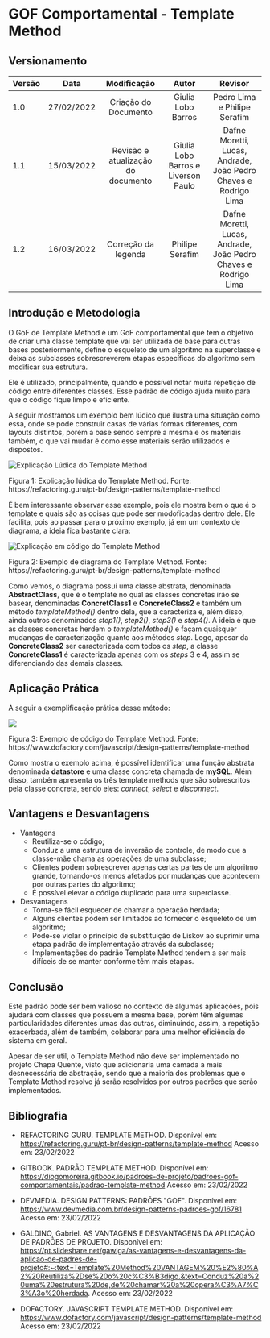 # GOF Comportamental - Template Method

## Versionamento

| Versão |    Data    |            Modificação             |                Autor                |                             Revisor                             |
| ------ | :--------: | :--------------------------------: | :---------------------------------: | :-------------------------------------------------------------: |
| 1.0    | 27/02/2022 |        Criação do Documento        |         Giulia Lobo Barros          |                  Pedro Lima e Philipe Serafim                   |
| 1.1    | 15/03/2022 | Revisão e atualização do documento | Giulia Lobo Barros e Liverson Paulo | Dafne Moretti, Lucas, Andrade, João Pedro Chaves e Rodrigo Lima |
| 1.2    | 16/03/2022 |        Correção da legenda         |           Philipe Serafim           | Dafne Moretti, Lucas, Andrade, João Pedro Chaves e Rodrigo Lima |

## Introdução e Metodologia

O GoF de Template Method é um GoF comportamental que tem o objetivo de criar uma classe template que vai ser utilizada de base para outras bases posteriormente, define o esqueleto de um algoritmo na superclasse e deixa as subclasses sobrescreverem etapas específicas do algoritmo sem modificar sua estrutura.

Ele é utilizado, principalmente, quando é possível notar muita repetição de código entre diferentes classes. Esse padrão de código ajuda muito para que o código fique limpo e eficiente.

A seguir mostramos um exemplo bem lúdico que ilustra uma situação como essa, onde se pode construir casas de várias formas diferentes, com layouts distintos, porém a base sendo sempre a mesma e os materiais também, o que vai mudar é como esse materiais serão utilizados e dispostos.

![Explicação Lúdica do Template Method](../../assets/images/template-method01.png)

<figcaption> Figura 1: Explicação lúdica do Template Method. Fonte: https://refactoring.guru/pt-br/design-patterns/template-method</figcaption>
    
É bem interessante observar esse exemplo, pois ele mostra bem o que é o template e quais são as coisas que pode ser modoficadas dentro dele. Ele facilita, pois ao passar para o próximo exemplo, já em um contexto de diagrama, a ideia fica bastante clara:

![Explicação em código do Template Method](../../assets/images/template-method02.png)

<figcaption>Figura 2: Exemplo de diagrama do Template Method. Fonte: https://refactoring.guru/pt-br/design-patterns/template-method</figcaption>

Como vemos, o diagrama possui uma classe abstrata, denominada **AbstractClass**, que é o template no qual as classes concretas irão se basear, denominadas **ConcretClass1** e **ConcreteClass2** e também um método _templateMethod()_ dentro dela, que a caracteriza e, além disso, ainda outros denominados _step1()_, _step2()_, _step3()_ e _step4()_.
A ideia é que as classes concretas herdem o _templateMethod()_ e façam quaisquer mudanças de caracterização quanto aos métodos _step_. Logo, apesar da **ConcreteClass2** ser caracterizada com todos os _step_, a classe **ConcreteClass1** é caracterizada apenas com os _steps_ 3 e 4, assim se diferenciando das demais classes.

## Aplicação Prática

A seguir a exemplificação prática desse método:

![](../../assets/images/template-method-example.png)

<figcaption> Figura 3: Exemplo de código do Template Method. Fonte: https://www.dofactory.com/javascript/design-patterns/template-method</figcaption>

Como mostra o exemplo acima, é possível identificar uma função abstrata denominada **datastore** e uma classe concreta chamada de **mySQL**. Além disso, também apresenta os três template methods que são sobrescritos pela classe concreta, sendo eles: _connect_, _select_ e _disconnect_.

## Vantagens e Desvantagens

- Vantagens
  - Reutiliza-se o código;
  - Conduz a uma estrutura de inversão de controle, de modo que a classe-mãe chama as operações de uma subclasse;
  - Clientes podem sobrescrever apenas certas partes de um algoritmo grande, tornando-os menos afetados por mudanças que acontecem por outras partes do algoritmo;
  - É possível elevar o código duplicado para uma superclasse.
- Desvantagens
  - Torna-se fácil esquecer de chamar a operação herdada;
  - Alguns clientes podem ser limitados ao fornecer o esqueleto de um algoritmo;
  - Pode-se violar o princípio de substituição de Liskov ao suprimir uma etapa padrão de implementação através da subclasse;
  - Implementações do padrão Template Method tendem a ser mais difíceis de se manter conforme têm mais etapas.

## Conclusão

Este padrão pode ser bem valioso no contexto de algumas aplicações, pois ajudará com classes que possuem a mesma base, porém têm algumas particularidades diferentes umas das outras, diminuindo, assim, a repetição exacerbada, além de também, colaborar para uma melhor eficiência do sistema em geral.

Apesar de ser útil, o Template Method não deve ser implementado no projeto Chapa Quente, visto que adicionaria uma camada a mais desnecessária de abstração, sendo que a maioria dos problemas que o Template Method resolve já serão resolvidos por outros padrões que serão implementados.

## Bibliografia

- REFACTORING GURU. TEMPLATE METHOD. Disponível em: https://refactoring.guru/pt-br/design-patterns/template-method Acesso em: 23/02/2022

- GITBOOK. PADRÃO TEMPLATE METHOD. Disponível em: https://diogomoreira.gitbook.io/padroes-de-projeto/padroes-gof-comportamentais/padrao-template-method Acesso em: 23/02/2022

- DEVMEDIA. DESIGN PATTERNS: PADRÕES "GOF". Disponível em: https://www.devmedia.com.br/design-patterns-padroes-gof/16781 Acesso em: 23/02/2022

- GALDINO, Gabriel. AS VANTAGENS E DESVANTAGENS DA APLICAÇÃO DE PADRÕES DE PROJETO. Disponível em: https://pt.slideshare.net/gawiga/as-vantagens-e-desvantagens-da-aplicao-de-padres-de-projeto#:~:text=Template%20Method%20VANTAGEM%20%E2%80%A2%20Reutiliza%2Dse%20o%20c%C3%B3digo.&text=Conduz%20a%20uma%20estrutura%20de,de%20chamar%20a%20opera%C3%A7%C3%A3o%20herdada. Acesso em: 23/02/2022

- DOFACTORY. JAVASCRIPT TEMPLATE METHOD. Disponível em: https://www.dofactory.com/javascript/design-patterns/template-method Acesso em: 23/02/2022
